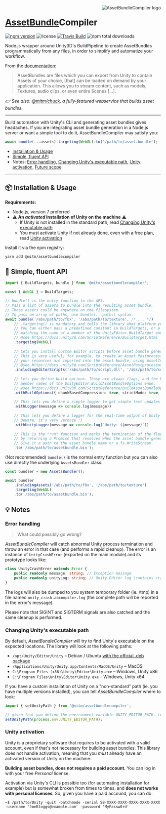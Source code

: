 <img src="https://github.com/mitmadness/AssetBundleCompiler/raw/master/abcompiler-logo.png" alt="AssetBundleCompiler logo" align="right">

# [AssetBundle](https://docs.unity3d.com/Manual/AssetBundlesIntro.html)Compiler

[![npm version](https://img.shields.io/npm/v/@mitm/assetbundlecompiler.svg?style=flat-square)](https://www.npmjs.com/package/@mitm/assetbundlecompiler) ![license](https://img.shields.io/github/license/mitmadness/AssetBundleCompiler.svg?style=flat-square) [![Travis Build](https://img.shields.io/travis/mitmadness/AssetBundleCompiler.svg?style=flat-square)](https://travis-ci.org/mitmadness/AssetBundleCompiler) ![npm total downloads](https://img.shields.io/npm/dt/@mitm/assetbundlecompiler.svg?style=flat-square)

Node.js wrapper around Unity3D's BuildPipeline to create AssetBundles programmatically from any files, in order to simplify and automatize your workflow.

From the [documentation](https://docs.unity3d.com/Manual/AssetBundlesIntro.html):

> AssetBundles are files which you can export from Unity to contain Assets of your choice, [that] can be loaded on demand by your application. This allows you to stream content, such as models, Textures, audio clips, or even entire Scenes [...].

*:point_right: See also: [@mitm/chuck](https://github.com/mitmadness/chuck), a fully-featured webservice that builds asset bundles.*

----------------

Build automation with Unity's CLI and generating asset bundles gives headaches. If you are integrating asset bundle generation in a Node.js server or want a simple tool to do it, AssetBundleCompiler may satisfy you:

```typescript
await bundle(...assets).targeting(WebGL).to('/path/to/asset.bundle');
```

 - [Installation & Usage](#package-installation--usage)
 - [Simple, fluent API](#link-simple-fluent-api)
 - Notes:
   [Error handling](#error-handling), [Changing Unity's executable path](#changing-unitys-executable-path), [Unity activation](#unity-activation), [Future scope](https://github.com/mitmadness/AssetBundleCompiler/projects/1)

----------------

## :package: Installation & Usage

**Requirements:**

 - Node.js, version 7 preferred
 - :warning: **An _activated_ installation of Unity on the machine** :warning:
    - If Unity is not installed in the standard path, read [Changing Unity's executable path](#changing-unitys-executable-path)
    - You must activate Unity if not already done, even with a free plan, read [Unity activation](#unity-activation)

Install it via the npm registry:

```
yarn add @mitm/assetbundlecompiler
```

## :link: Simple, fluent API

```typescript
import { BuildTargets, bundle } from '@mitm/assetbundlecompiler';

const { WebGL } = BuildTargets;

// bundle() is the entry function to the API.
// Pass a list of assets to bundle into the resulting asset bundle.
// Those assets could be anywhere on the filesystem.
// To pass an array of paths, use bundle(...paths) syntax.
await bundle('/abs/path/to/fbx', '/abs/path/to/texture', /* ... */)
    // .targeting() is mandatory and tells the library what platform your asset bundle targets.
    // You can either pass a predefined constant in BuildTargets, or a string,
    // matching the name of a member of the UnityEditor.BuildTarget enum.
    // @see https://docs.unity3d.com/ScriptReference/BuildTarget.html
    .targeting(WebGL)
    
    // Lets you install custom Editor scripts before asset bundle generation.
    // This is very useful, for example, to create an Asset Postprocessor to customize how
    // your resources are imported into the asset bundle, using AssetImporters for example.
    // @see https://docs.unity3d.com/ScriptReference/AssetPostprocessor.html
    .includingEditorScripts('/abs/path/to/script.dll', '/abs/path/to/script.cs')
    
    // Lets you define build options. Those are always flags, and the key names represent
    // member names of the UnityEditor.BuildAssetBundleOptions enum.
    // @see https://docs.unity3d.com/ScriptReference/BuildAssetBundleOptions.html
    .withBuildOptions({ chunkBasedCompression: true, strictMode: true, /* etc */ })
    
    // This lets you define a simple logger to get simple text updates about the conversion.
    .withLogger(message => console.log(message))
    
    // This lets you define a logger for the real-time output of Unity (stdout+stderr).
    // Beware, it's very verbose :)
    .withUnityLogger(message => console.log(`Unity: ${message}`))
    
    // This is the "run" function and marks the termination of the fluent calls
    // by returning a Promise that resolves when the asset bundle generation ends.
    // Give it a path to the asset bundle name or a fs.WriteStream.
    .to('/abs/path/to/assetbundle.bin');
```

(Not recommended) `bundle()` is the normal entry function but you can also use directly the underlying `AssetsBundler` class:

```typescript
const bundler = new AssetsBundler();

await bundler
    .includingAssets('/abs/path/to/fbx', '/abs/path/to/texture')
    .targeting(WebGL)
    .to('/abs/path/to/assetbundle.bin');
```

## :bulb: Notes

### Error handling

> What could possibly go wrong?

_AssetBundleCompiler_ will catch abnormal Unity process termination and throw an error in that case (and performs a rapid cleanup).
The error is an instance of `UnityCrashError` (exported on the main module) and its prototype looks like:

```typescript
class UnityCrashError extends Error {
    public readonly message: string; // Exception message
    public readonly unityLog: string; // Unity Editor log (contains crash information)
}
```

The logs will also be dumped to you system temporary folder (ie. /tmp) in a file named `unity_crash.abcompiler.log` (the complete path will be reported in the error's message).

Please note that SIGINT and SIGTERM signals are also catched and the same cleanup is performed.

### Changing Unity's executable path

By default, _AssetBundleCompiler_ will try to find Unity's executable on the expected locations. The library will look at the following paths:

 - `/opt/Unity/Editor/Unity` – Debian / Ubuntu [with the official .deb package](https://forum.unity3d.com/threads/unity-on-linux-release-notes-and-known-issues.350256/)
 - `/Applications/Unity/Unity.app/Contents/MacOS/Unity` – MacOS
 - `C:\Program Files (x86)\Unity\Editor\Unity.exe` – Windows, Unity x86
 - `C:\Program Files\Unity\Editor\Unity.exe` – Windows, Unity x64

If you have a custom installation of Unity on a "non-standard" path (ie. you have multiple versions installed), you can tell _AssetBundleCompiler_ where to look:

```typescript
import { setUnityPath } from '@mitm/assetbundlecompiler';

// given that you define the environment variable UNITY_EDITOR_PATH, to avoid hardcoded path:
setUnityPath(process.env.UNITY_EDITOR_PATH);
```

### Unity activation

Unity is a proprietary software that requires to be activated with a valid account, even if that's not necessary for building asset bundles. This library does not handle activation, meaning that you _must_ already have an activated version of Unity on the machine.

**Building asset bundles, does not requires a paid account.** You can log in with your free _Personal_ license.

Activation via Unity's CLI is possible too (for automating installation for example) but is somewhat broken from times to times, and **does not works with personal licenses**. So, given you have a paid accound, you can do:

```
~$ /path/to/Unity -quit -batchmode -serial SB-XXXX-XXXX-XXXX-XXXX-XXXX -username 'JoeBloggs@example.com' -password 'MyPassw0rd'
```
